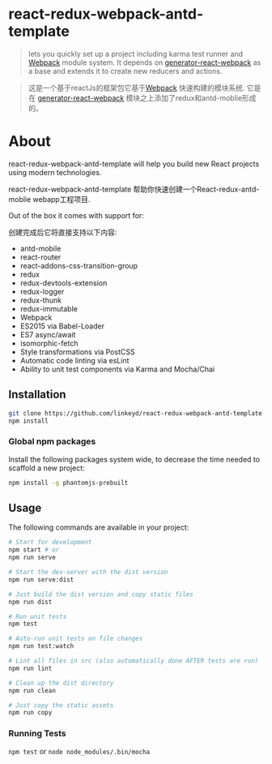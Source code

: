 # react-redux-webpack-antd-template

> lets you quickly set up a project including karma test runner and [Webpack](http://webpack.github.io/) module system. It depends on [generator-react-webpack](https://github.com/newtriks/generator-react-webpack) as a base and extends it to create new reducers and actions.

> 这是一个基于reactJs的框架包它基于[Webpack](http://webpack.github.io/) 快速构建的模块系统. 它是在 [generator-react-webpack](https://github.com/newtriks/generator-react-webpack)  模块之上添加了redux和antd-moblie形成的。

# About
react-redux-webpack-antd-template will help you build new React projects using modern technologies.

react-redux-webpack-antd-template 帮助你快速创建一个React-redux-antd-moblie webapp工程项目.

Out of the box it comes with support for:

创建完成后它将直接支持以下内容:
- antd-mobile
- react-router
- react-addons-css-transition-group
- redux
- redux-devtools-extension
- redux-logger
- redux-thunk
- redux-immutable
- Webpack
- ES2015 via Babel-Loader
- ES7 async/await
- isomorphic-fetch
- Style transformations via PostCSS
- Automatic code linting via esLint
- Ability to unit test components via Karma and Mocha/Chai

## Installation
```bash
git clone https://github.com/linkeyd/react-redux-webpack-antd-template.git yourname
npm install
```

### Global npm packages
Install the following packages system wide, to decrease the time needed to scaffold a new project:
```bash
npm install -g phantomjs-prebuilt
```

## Usage
The following commands are available in your project:
```bash
# Start for development
npm start # or
npm run serve

# Start the dev-server with the dist version
npm run serve:dist

# Just build the dist version and copy static files
npm run dist

# Run unit tests
npm test

# Auto-run unit tests on file changes
npm run test:watch

# Lint all files in src (also automatically done AFTER tests are run)
npm run lint

# Clean up the dist directory
npm run clean

# Just copy the static assets
npm run copy
```

### Running Tests
`npm test` or `node node_modules/.bin/mocha`

